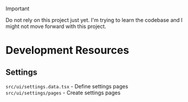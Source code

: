 > [!IMPORTANT]  
> Do not rely on this project just yet. I'm trying to learn the codebase and I might not move forward with this project.
# Development Resources
## Settings
`src/ui/settings.data.tsx` - Define settings pages \
`src/ui/settings/pages` - Create settings pages
